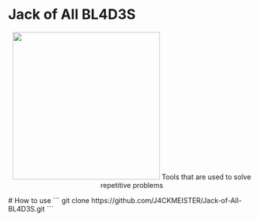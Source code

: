 # Jack of All BL4D3S
<p align="center">
 <img src="https://user-images.githubusercontent.com/78603128/227732548-081136c8-e227-4146-8f78-92e784313e0c.gif"  width="300" height="300">
  Tools that are used to solve repetitive problems
</p>
# How to use
```
git clone https://github.com/J4CKMEISTER/Jack-of-All-BL4D3S.git
```
